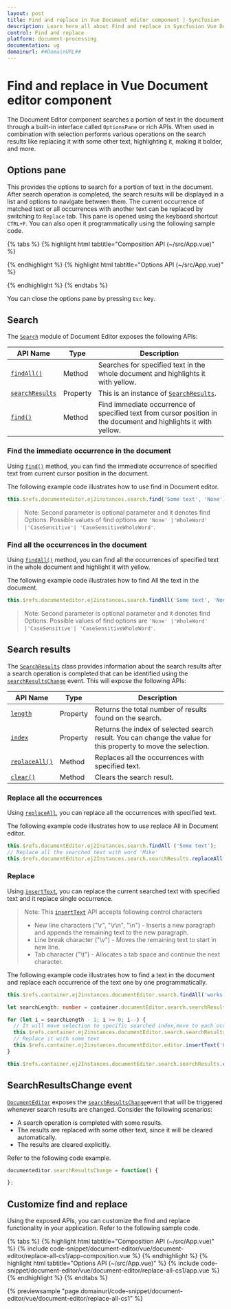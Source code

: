 ```yaml
---
layout: post
title: Find and replace in Vue Document editor component | Syncfusion
description: Learn here all about Find and replace in Syncfusion Vue Document editor component of Syncfusion Essential JS 2 and more.
control: Find and replace 
platform: document-processing
documentation: ug
domainurl: ##DomainURL##
---
```


# Find and replace in Vue Document editor component

The Document Editor component searches a portion of text in the document through a built-in interface called `OptionsPane` or rich APIs. When used in combination with selection performs various operations on the search results like replacing it with some other text, highlighting it, making it bolder, and more.

## Options pane

This provides the options to search for a portion of text in the document. After search operation is completed, the search results will be displayed in a list and options to navigate between them. The current occurrence of matched text or all occurrences with another text can be replaced by switching to `Replace` tab. This pane is opened using the keyboard shortcut `CTRL+F`. You can also open it programmatically using the following sample code.

{% tabs %}
{% highlight html tabtitle="Composition API (~/src/App.vue)" %}

<template>
  <div id="app" height="350px">
    <div>
      <button v-on:click='showOptionsPane'>Save</button>
    </div>
    <ejs-documenteditor ref="documenteditor" :enableEditor='true' :enableSearch='true' :enableOptionsPane='true'
      :isReadOnly='false' height="370px" style="width: 100%;"></ejs-documenteditor>
  </div>
</template>
<script setup>
import { DocumentEditorComponent as EjsDocumenteditor, Selection, Editor, Search, OptionsPane } from '@syncfusion/ej2-vue-documenteditor';
import { onMounted, provide, ref } from 'vue';

const documenteditor = ref(null);
provide('DocumentEditor', [Selection, Editor, Search, OptionsPane]);

const showOptionsPane = function () {
  //Open options pane.
  documenteditor.value.showOptionsPane();
}

onMounted(function () {
  let sfdt = `{
              "sections": [
                  {
                      "blocks": [
                          {
                              "inlines": [
                                  {
                                      "characterFormat": {
                                          "bold": true,
                                          "italic": true
                                      },
                                      "text": "Adventure Works Cycles, the fictitious company on which the AdventureWorks sample databases are based, is a large, multinational manufacturing company. The company manufactures and sells metal and composite bicycles to North American, European and Asian commercial markets. While its base operation is located in Bothell, Washington with 290 employees, several regional sales teams are located throughout their market base."
                                  }
                              ]
                          }
                      ]
                  }
              ]
          }`;
  documenteditor.value.open(sfdt);
})
</script>
<style>
@import "../node_modules/@syncfusion/ej2-vue-documenteditor/styles/material.css";
</style>

{% endhighlight %}
{% highlight html tabtitle="Options API (~/src/App.vue)" %}

<template>
  <div id="app" height="350px">
    <div>
      <button v-on:click='showOptionsPane'>Save</button>
    </div>
    <ejs-documenteditor ref="documenteditor" :enableEditor='true' :enableSearch='true' :enableOptionsPane='true'
      :isReadOnly='false' height="370px" style="width: 100%;"></ejs-documenteditor>
  </div>
</template>
<script>
import { DocumentEditorComponent, Selection, Editor, Search, OptionsPane } from '@syncfusion/ej2-vue-documenteditor';

export default {
  components: {
    'ejs-documenteditor': DocumentEditorComponent
  },
  data: function () {
    return {
    };
  },
  provide: {
    //Inject require modules.
    DocumentEditor: [Selection, Editor, Search, OptionsPane]
  },
  methods: {
    showOptionsPane: function () {
      //Open options pane.
      this.$refs.documenteditor.showOptionsPane();
    }
  },
  mounted() {
    let sfdt = `{
              "sections": [
                  {
                      "blocks": [
                          {
                              "inlines": [
                                  {
                                      "characterFormat": {
                                          "bold": true,
                                          "italic": true
                                      },
                                      "text": "Adventure Works Cycles, the fictitious company on which the AdventureWorks sample databases are based, is a large, multinational manufacturing company. The company manufactures and sells metal and composite bicycles to North American, European and Asian commercial markets. While its base operation is located in Bothell, Washington with 290 employees, several regional sales teams are located throughout their market base."
                                  }
                              ]
                          }
                      ]
                  }
              ]
          }`;
    this.$refs.documenteditor.open(sfdt);
  }
}
</script>
<style>
@import "../node_modules/@syncfusion/ej2-vue-documenteditor/styles/material.css";
</style>

{% endhighlight %}
{% endtabs %}

You can close the options pane by pressing `Esc` key.

## Search

The [`Search`](https://ej2.syncfusion.com/vue/documentation/api/document-editor/search/) module of Document Editor exposes the following APIs:

|API Name|Type |Description|
|---|---|---|
|[`findAll()`](https://ej2.syncfusion.com/vue/documentation/api/document-editor/search#findall)| Method |Searches for specified text in the whole document and highlights it with yellow.|
|[`searchResults`](https://ej2.syncfusion.com/vue/documentation/api/document-editor/search#searchresults) |Property |This is an instance of [`SearchResults`](https://ej2.syncfusion.com/vue/documentation/api/document-editor/searchResults/).|
|[`find()`](https://ej2.syncfusion.com/vue/documentation/api/document-editor/search#find) | Method |Find immediate occurrence of specified text from cursor position in the document and highlights it with yellow.|

### Find the immediate occurrence in the document

Using [`find()`](https://ej2.syncfusion.com/vue/documentation/api/document-editor/search#find) method, you can find the immediate occurrence of specified text from current cursor position in the document.

The following example code illustrates how to use find in Document editor.

```ts
this.$refs.documenteditor.ej2instances.search.find('Some text', 'None');
```

>Note: Second parameter is optional parameter and it denotes find Options. Possible values of find options are `'None' |'WholeWord' |'CaseSensitive'| 'CaseSensitiveWholeWord'`.

### Find all the occurrences in the document

Using [`findAll()`](https://ej2.syncfusion.com/vue/documentation/api/document-editor/search#findall) method, you can find all the occurrences of specified text in the whole document and highlight it with yellow.

The following example code illustrates how to find All the text in the document.

```ts
this.$refs.documenteditor.ej2instances.search.findAll('Some text', 'None');
```

>Note: Second parameter is optional parameter and it denotes find Options. Possible values of find options are `'None' |'WholeWord' |'CaseSensitive'| 'CaseSensitiveWholeWord'`.

## Search results

The [`SearchResults`](https://ej2.syncfusion.com/vue/documentation/api/document-editor/searchResults/) class provides information about the search results after a search operation is completed that can be identified using the [`searchResultsChange`](https://ej2.syncfusion.com/vue/documentation/api/document-editor#searchresultschange) event. This will expose the following APIs:

|API Name|Type |Description|
|---|---|---|
|[`length`](https://ej2.syncfusion.com/vue/documentation/api/document-editor/searchResults#length)|Property|Returns the total number of results found on the search.|
|[`index`](https://ej2.syncfusion.com/vue/documentation/api/document-editor/searchResults#index)|Property|Returns the index of selected search result. You can change the value for this property to move the selection.|
|[`replaceAll()`](https://ej2.syncfusion.com/vue/documentation/api/document-editor/searchResults#replaceall)|Method|Replaces all the occurrences with specified text.|
|[`clear()`](https://ej2.syncfusion.com/vue/documentation/api/document-editor/searchResults#clear)|Method|Clears the search result.|

### Replace all the occurrences

Using [`replaceAll`](https://ej2.syncfusion.com/vue/documentation/api/document-editor/searchResults#replaceall), you can replace all the occurrences with specified text.

The following example code illustrates how to use replace All in Document editor.

```ts
this.$refs.documentEditor.ej2Instances.search.findAll ('Some text');
// Replace all the searched text with word 'Mike'
this.$refs.documentEditor.ej2Instances.search.searchResults.replaceAll("Mike");  
```

### Replace

Using [`insertText`](https://ej2.syncfusion.com/vue/documentation/api/document-editor/editor#inserttext), you can replace the current searched text with specified text and it replace single occurrence.

>Note: This [`insertText`](https://ej2.syncfusion.com/vue/documentation/api/document-editor/editor#inserttext) API accepts following control characters
>* New line characters ("\r", "\r\n", "\n") - Inserts a new paragraph and appends the remaining text to the new paragraph.
>* Line break character ("\v") - Moves the remaining text to start in new line.
>* Tab character ("\t") - Allocates a tab space and continue the next character.

The following example code illustrates how to find a text in the document and replace each occurrence of the text one by one programmatically.

```ts
this.$refs.container.ej2instances.documentEditor.search.findAll('works');

let searchLength: number = container.documentEditor.search.searchResults.length;

for (let i = searchLength - 1; i >= 0; i--) {
  // It will move selection to specific searched index,move to each occurrence one by one
  this.$refs.container.ej2instances.documentEditor.search.searchResults.index = i;
  // Replace it with some text
  this.$refs.container.ej2instances.documentEditor.editor.insertText('Hello');
}

this.$refs.container.ej2Instances.documentEditor.search.searchResults.clear();
```

## SearchResultsChange event

[`DocumentEditor`](https://ej2.syncfusion.com/vue/documentation/api/document-editor/) exposes the [`searchResultsChange`](https://ej2.syncfusion.com/vue/documentation/api/document-editor#searchresultschange)event that will be triggered whenever search results are changed. Consider the following scenarios:

* A search operation is completed with some results.
* The results are replaced with some other text, since it will be cleared automatically.
* The results are cleared explicitly.

Refer to the following code example.

```ts
documenteditor.searchResultsChange = function() {

};
```

## Customize find and replace

Using the exposed APIs, you can customize the find and replace functionality in your application. Refer to the following sample code.

{% tabs %}
{% highlight html tabtitle="Composition API (~/src/App.vue)" %}
{% include code-snippet/document-editor/vue/document-editor/replace-all-cs1/app-composition.vue %}
{% endhighlight %}
{% highlight html tabtitle="Options API (~/src/App.vue)" %}
{% include code-snippet/document-editor/vue/document-editor/replace-all-cs1/app.vue %}
{% endhighlight %}
{% endtabs %}
        
{% previewsample "page.domainurl/code-snippet/document-editor/vue/document-editor/replace-all-cs1" %}